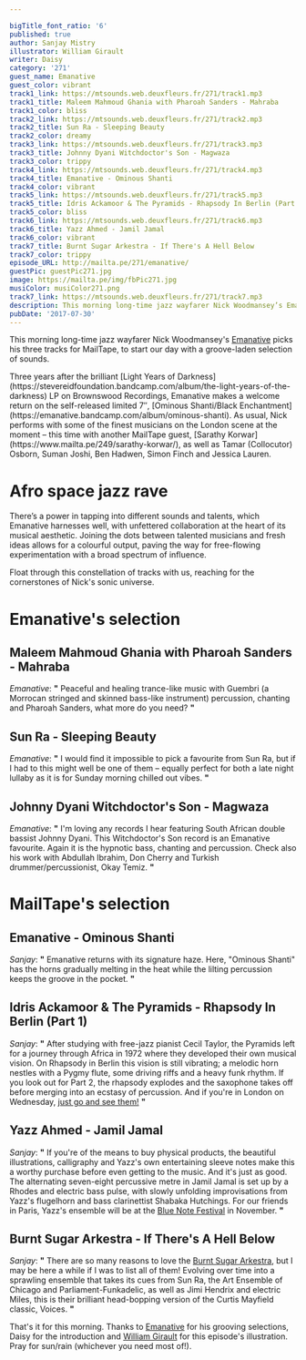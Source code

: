 ```yaml
---

bigTitle_font_ratio: '6'
published: true
author: Sanjay Mistry
illustrator: William Girault
writer: Daisy
category: '271'
guest_name: Emanative
guest_color: vibrant
track1_link: https://mtsounds.web.deuxfleurs.fr/271/track1.mp3
track1_title: Maleem Mahmoud Ghania with Pharoah Sanders - Mahraba
track1_color: bliss
track2_link: https://mtsounds.web.deuxfleurs.fr/271/track2.mp3
track2_title: Sun Ra - Sleeping Beauty
track2_color: dreamy
track3_link: https://mtsounds.web.deuxfleurs.fr/271/track3.mp3
track3_title: Johnny Dyani Witchdoctor's Son - Magwaza
track3_color: trippy
track4_link: https://mtsounds.web.deuxfleurs.fr/271/track4.mp3
track4_title: Emanative - Ominous Shanti
track4_color: vibrant
track5_link: https://mtsounds.web.deuxfleurs.fr/271/track5.mp3
track5_title: Idris Ackamoor & The Pyramids - Rhapsody In Berlin (Part 1)
track5_color: bliss
track6_link: https://mtsounds.web.deuxfleurs.fr/271/track6.mp3
track6_title: Yazz Ahmed - Jamil Jamal
track6_color: vibrant
track7_title: Burnt Sugar Arkestra - If There's A Hell Below
track7_color: trippy
episode_URL: http://mailta.pe/271/emanative/
guestPic: guestPic271.jpg
image: https://mailta.pe/img/fbPic271.jpg
musiColor: musiColor271.png
track7_link: https://mtsounds.web.deuxfleurs.fr/271/track7.mp3
description: This morning long-time jazz wayfarer Nick Woodmansey’s Emanative picks his three Sunday morning tunes for MailTape.
pubDate: '2017-07-30'
---
```

This morning long-time jazz wayfarer Nick Woodmansey's [Emanative](https://emanative.bandcamp.com/) picks his three tracks for MailTape, to start our day with a groove-laden selection of sounds.
<p>Three years after the brilliant [Light Years of Darkness](https://stevereidfoundation.bandcamp.com/album/the-light-years-of-the-darkness) LP on Brownswood Recordings, Emanative makes a welcome return on the self-released limited 7″, [Ominous Shanti/Black Enchantment](https://emanative.bandcamp.com/album/ominous-shanti). As usual, Nick performs with some of the finest musicians on the London scene at the moment – this time with another MailTape guest, [Sarathy Korwar](https://www.mailta.pe/249/sarathy-korwar/), as well as Tamar (Collocutor) Osborn, Suman Joshi, Ben Hadwen, Simon Finch and Jessica Lauren.

# Afro space jazz rave

<p>There’s a power in tapping into different sounds and talents, which Emanative harnesses well, with unfettered collaboration at the heart of its musical aesthetic. Joining the dots between talented musicians and fresh ideas allows for a colourful output, paving the way for free-flowing experimentation with a broad spectrum of influence.
<p>Float through this constellation of tracks with us, reaching for the cornerstones of Nick's sonic universe.

# Emanative's selection


## Maleem Mahmoud Ghania with Pharoah Sanders - Mahraba
_Emanative_: **"** Peaceful and healing trance-like music with Guembri (a Morrocan stringed and skinned bass-like instrument) percussion, chanting and Pharoah Sanders, what more do you need? **"** 

## Sun Ra - Sleeping Beauty
_Emanative_: **"** I would find it impossible to pick a favourite from Sun Ra, but if I had to this might well be one of them – equally perfect for both a late night lullaby as it is for Sunday morning chilled out vibes. **"** 

## Johnny Dyani Witchdoctor's Son - Magwaza
_Emanative_: **"** I'm loving any records I hear featuring South African double bassist Johnny Dyani. This Witchdoctor's Son record is an Emanative favourite. Again it is the hypnotic bass, chanting and percussion. Check also his work with Abdullah Ibrahim, Don Cherry and Turkish drummer/percussionist, Okay Temiz. **"** 


# MailTape's selection

## Emanative - Ominous Shanti
_Sanjay_: **"** Emanative returns with its signature haze. Here, "Ominous Shanti" has the horns gradually melting in the heat while the lilting percussion keeps the groove in the pocket. **"** 

## Idris Ackamoor & The Pyramids - Rhapsody In Berlin (Part 1)
_Sanjay_: **"** After studying with free-jazz pianist Cecil Taylor, the Pyramids left for a journey through Africa in 1972 where they developed their own musical vision. On Rhapsody in Berlin this vision is still vibrating; a melodic horn nestles with a Pygmy flute, some driving riffs and a heavy funk rhythm. If you look out for Part 2, the rhapsody explodes and the saxophone takes off before merging into an ecstasy of percussion. And if you're in London on Wednesday, [just go and see them!](http://theoldqueenshead.com/whats-on/earmusic-2-2017-08-02/) **"** 

## Yazz Ahmed - Jamil Jamal
_Sanjay_: **"** If you're of the means to buy physical products, the beautiful illustrations, calligraphy and Yazz's own entertaining sleeve notes make this a worthy purchase before even getting to the music. And it's just as good. The alternating seven-eight percussive metre in Jamil Jamal is set up by a Rhodes and electric bass pulse, with slowly unfolding improvisations from Yazz's flugelhorn and bass clarinettist Shabaka Hutchings. For our friends in Paris, Yazz's ensemble will be at the [Blue Note Festival](http://www.bluenotefestival.fr/) in November. **"** 

## Burnt Sugar Arkestra - If There's A Hell Below
_Sanjay_: **"** There are so many reasons to love the [Burnt Sugar Arkestra](http://burntsugarindex.com/), but I may be here a while if I was to list all of them! Evolving over time into a sprawling ensemble that takes its cues from Sun Ra, the Art Ensemble of Chicago and Parliament-Funkadelic, as well as Jimi Hendrix and electric Miles, this is their brilliant head-bopping version of the Curtis Mayfield classic, Voices. **"** 

That's it for this morning. Thanks to [Emanative](https://twitter.com/emanative) for his grooving selections, Daisy for the introduction and  [William Girault](http://williamgirault.com/) for this episode's illustration. Pray for sun/rain (whichever you need most of!).
